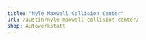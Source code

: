 ```yaml
---
title: "Nyle Maxwell Collision Center"
url: /austin/nyle-maxwell-collision-center/
shop: Autowerkstatt
---
```

